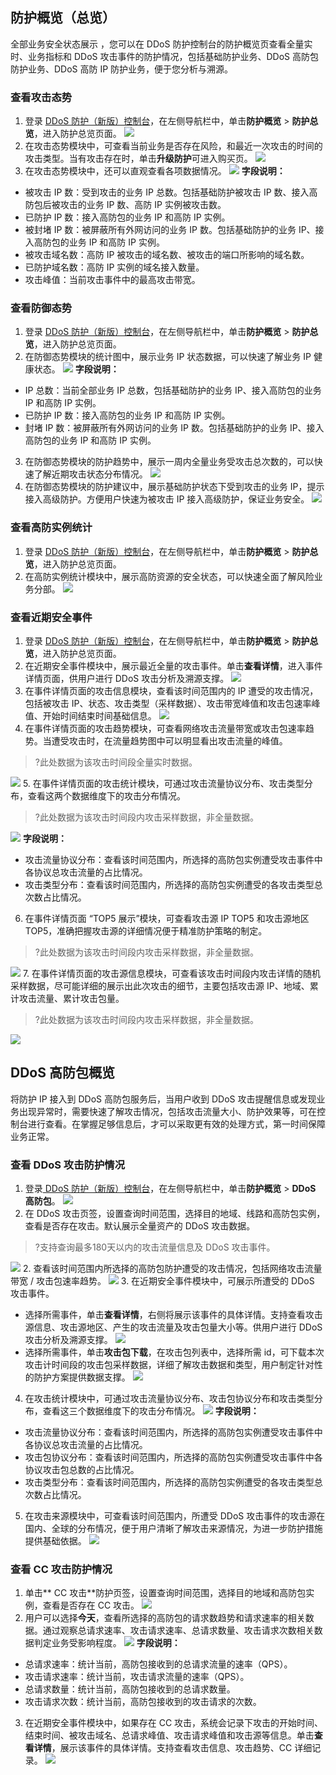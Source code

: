 ## 防护概览（总览）
全部业务安全状态展示 ，您可以在 DDoS 防护控制台的防护概览页查看全量实时、业务指标和 DDoS 攻击事件的防护情况，包括基础防护业务、DDoS 高防包防护业务、DDoS 高防 IP 防护业务，便于您分析与溯源。

### 查看攻击态势
1.	登录 [DDoS 防护（新版）控制台](https://console.cloud.tencent.com/ddos/dashboard/overview)，在左侧导航栏中，单击**防护概览** > **防护总览**，进入防护总览页面。
![](https://qcloudimg.tencent-cloud.cn/raw/ead0bfa69928db7421cc9e6cab827958.png)
2.	在攻击态势模块中，可查看当前业务是否存在风险，和最近一次攻击的时间的攻击类型。当有攻击存在时，单击**升级防护**可进入购买页。
![](https://qcloudimg.tencent-cloud.cn/raw/d1f79eaea3612f82d76fe2772f8d2809.png)
3. 在攻击态势模块中，还可以直观查看各项数据情况。
![](https://qcloudimg.tencent-cloud.cn/raw/ac7c41ff52efbdfabe1aa83eaaeea126.png)
**字段说明：**
 - 被攻击 IP 数：受到攻击的业务 IP 总数。包括基础防护被攻击 IP 数、接入高防包后被攻击的业务 IP 数、高防 IP 实例被攻击数。
 - 已防护 IP 数：接入高防包的业务 IP 和高防 IP 实例。
 - 被封堵 IP 数：被屏蔽所有外网访问的业务 IP 数。包括基础防护的业务 IP、接入高防包的业务 IP 和高防 IP 实例。
 - 被攻击域名数：高防 IP 被攻击的域名数、被攻击的端口所影响的域名数。
 - 已防护域名数：高防 IP 实例的域名接入数量。
 - 攻击峰值：当前攻击事件中的最高攻击带宽。


### 查看防御态势
1.	登录 [DDoS 防护（新版）控制台](https://console.cloud.tencent.com/ddos/dashboard/overview)，在左侧导航栏中，单击**防护概览** > **防护总览**，进入防护总览页面。
2. 在防御态势模块的统计图中，展示业务 IP 状态数据，可以快速了解业务 IP 健康状态。
![](https://qcloudimg.tencent-cloud.cn/raw/db4d712c7e6654124f6f98c4c79404ba.png)
**字段说明：**
 - IP 总数：当前全部业务 IP 总数，包括基础防护的业务 IP、接入高防包的业务 IP 和高防 IP 实例。
 - 已防护 IP 数：接入高防包的业务 IP 和高防 IP 实例。
 - 封堵 IP 数：被屏蔽所有外网访问的业务 IP 数。包括基础防护的业务 IP、接入高防包的业务 IP 和高防 IP 实例。
3. 在防御态势模块的防护趋势中，展示一周内全量业务受攻击总次数的，可以快速了解近期攻击状态分布情况。
![](https://qcloudimg.tencent-cloud.cn/raw/d7059a7f5481277cd08996b1e9f0ba5d.png)
3. 在防御态势模块的防护建议中，展示基础防护状态下受到攻击的业务 IP，提示接入高级防护。方便用户快速为被攻击 IP 接入高级防护，保证业务安全。
![](https://qcloudimg.tencent-cloud.cn/raw/3b6be9d490b7bace48b070c05a8cffd0.png)

### 查看高防实例统计
1.	登录 [DDoS 防护（新版）控制台](https://console.cloud.tencent.com/ddos/dashboard/overview)，在左侧导航栏中，单击**防护概览** > **防护总览**，进入防护总览页面。
2. 在高防实例统计模块中，展示高防资源的安全状态，可以快速全面了解风险业务分部。
![](https://qcloudimg.tencent-cloud.cn/raw/11ba29a29bad74e00901940d67baddcd.png)

### 查看近期安全事件
1.	登录 [DDoS 防护（新版）控制台](https://console.cloud.tencent.com/ddos/dashboard/overview)，在左侧导航栏中，单击**防护概览** > **防护总览**，进入防护总览页面。
2. 在近期安全事件模块中，展示最近全量的攻击事件。单击**查看详情**，进入事件详情页面，供用户进行 DDoS 攻击分析及溯源支撑。
![](https://qcloudimg.tencent-cloud.cn/raw/1508fe253dcb5ca662e30420cd3b0160.png)
3. 在事件详情页面的攻击信息模块，查看该时间范围内的 IP 遭受的攻击情况，包括被攻击 IP、状态、攻击类型（采样数据）、攻击带宽峰值和攻击包速率峰值、开始时间结束时间基础信息。
![](https://qcloudimg.tencent-cloud.cn/raw/59954cd20d11225c2091f230029317b3.png)
4. 在事件详情页面的攻击趋势模块，可查看网络攻击流量带宽或攻击包速率趋势。当遭受攻击时，在流量趋势图中可以明显看出攻击流量的峰值。
>?此处数据为该攻击时间段全量实时数据。
>
![](https://qcloudimg.tencent-cloud.cn/raw/e5cd5fbfff7e44ae17ebef0cdac5ba3d.png)
5. 在事件详情页面的攻击统计模块，可通过攻击流量协议分布、攻击类型分布，查看这两个数据维度下的攻击分布情况。
>?此处数据为该攻击时间段内攻击采样数据，非全量数据。
>
![](https://qcloudimg.tencent-cloud.cn/raw/d7027893c00493c7afe81781dd188efc.png)
**字段说明：**
 - 攻击流量协议分布：查看该时间范围内，所选择的高防包实例遭受攻击事件中各协议总攻击流量的占比情况。
 - 攻击类型分布：查看该时间范围内，所选择的高防包实例遭受的各攻击类型总次数占比情况。
6. 在事件详情页面 “TOP5 展示”模块，可查看攻击源 IP TOP5 和攻击源地区TOP5，准确把握攻击源的详细情况便于精准防护策略的制定。
>?此处数据为该攻击时间段内攻击采样数据，非全量数据。
>
![](https://qcloudimg.tencent-cloud.cn/raw/00ad52855a7f57c635f2c45259d13c25.png)
7. 在事件详情页面的攻击源信息模块，可查看该攻击时间段内攻击详情的随机采样数据，尽可能详细的展示出此次攻击的细节，主要包括攻击源 IP、地域、累计攻击流量、累计攻击包量。
>?此处数据为该攻击时间段内攻击采样数据，非全量数据。
>
![](https://qcloudimg.tencent-cloud.cn/raw/4cc6ac3e4efc13b9a130b70c35173485.png)


## DDoS 高防包概览
将防护 IP 接入到 DDoS 高防包服务后，当用户收到 DDoS 攻击提醒信息或发现业务出现异常时，需要快速了解攻击情况，包括攻击流量大小、防护效果等，可在控制台进行查看。在掌握足够信息后，才可以采取更有效的处理方式，第一时间保障业务正常。



### 查看 DDoS 攻击防护情况
1. 登录[ DDoS 防护（新版）控制台](https://console.cloud.tencent.com/ddos/dashboard/native)，在左侧导航栏中，单击**防护概览** > **DDoS 高防包**。
![](https://qcloudimg.tencent-cloud.cn/raw/18da577d47e7a2a5e698b06640c20bd0.png)
1. 在 DDoS 攻击页签，设置查询时间范围，选择目的地域、线路和高防包实例，查看是否存在攻击。默认展示全量资产的 DDoS 攻击数据。
>?支持查询最多180天以内的攻击流量信息及 DDoS 攻击事件。
>
![](https://qcloudimg.tencent-cloud.cn/raw/deffc375bbcb91645b03ce5ddb428c43.png)
2. 查看该时间范围内所选择的高防包防护遭受的攻击情况，包括网络攻击流量带宽 / 攻击包速率趋势。
![](https://qcloudimg.tencent-cloud.cn/raw/a93c854dd4d2ffb4c1439954ba4c6634.png)
3. 在近期安全事件模块中，可展示所遭受的 DDoS 攻击事件。
 - 选择所需事件，单击**查看详情**，右侧将展示该事件的具体详情。支持查看攻击源信息、攻击源地区、产生的攻击流量及攻击包量大小等。供用户进行 DDoS 攻击分析及溯源支撑。
![](https://qcloudimg.tencent-cloud.cn/raw/510356884104d01b315f6cb8507addc5.png)
 - 选择所需事件，单击**攻击包下载**，在攻击包列表中，选择所需 id，可下载本次攻击计时间段的攻击包采样数据，详细了解攻击数据和类型，用户制定针对性的防护方案提供数据支撑。
![](https://qcloudimg.tencent-cloud.cn/raw/df971636ab2c149297abc8c41739eb01.png)
4. 在攻击统计模块中，可通过攻击流量协议分布、攻击包协议分布和攻击类型分布，查看这三个数据维度下的攻击分布情况。
![](https://qcloudimg.tencent-cloud.cn/raw/98d996d64062eca7a279554287bd126e.png)
**字段说明：**
 - 攻击流量协议分布：查看该时间范围内，所选择的高防包实例遭受攻击事件中各协议总攻击流量的占比情况。
 - 攻击包协议分布：查看该时间范围内，所选择的高防包实例遭受攻击事件中各协议攻击包总数的占比情况。
 - 攻击类型分布：查看该时间范围内，所选择的高防包实例遭受的各攻击类型总次数占比情况。
5. 在攻击来源模块中，可查看该时间范围内，所遭受 DDoS 攻击事件的攻击源在国内、全球的分布情况，便于用户清晰了解攻击来源情况，为进一步防护措施提供基础依据。
![](https://qcloudimg.tencent-cloud.cn/raw/3827c9f21b6201dd5d816ca2947f8ddd.png)


### 查看 CC 攻击防护情况
1. 单击** CC 攻击**防护页签，设置查询时间范围，选择目的地域和高防包实例，查看是否存在 CC 攻击。
![](https://qcloudimg.tencent-cloud.cn/raw/4dd2988be281165c51277cdcebbb45bf.png)
2. 用户可以选择**今天**，查看所选择的高防包的请求数趋势和请求速率的相关数据。通过观察总请求速率、攻击请求速率、总请求数量、攻击请求次数相关数据判定业务受影响程度。
![](https://qcloudimg.tencent-cloud.cn/raw/70a9293bbfb457e1445763dd672c1ae5.png)
**字段说明：**
 - 总请求速率：统计当前，高防包接收到的总请求流量的速率（QPS）。
 - 攻击请求速率：统计当前，攻击请求流量的速率（QPS）。
 - 总请求数量：统计当前，高防包接收到的总请求数量。
 - 攻击请求次数：统计当前，高防包接收到的攻击请求的次数。
3. 在近期安全事件模块中，如果存在 CC 攻击，系统会记录下攻击的开始时间、结束时间、被攻击域名、总请求峰值、攻击请求峰值和攻击源等信息。单击**查看详情**，展示该事件的具体详情。支持查看攻击信息、攻击趋势、CC 详细记录。
![](https://qcloudimg.tencent-cloud.cn/raw/ad75ff35dc263abd9ecbc83237391547.png)
